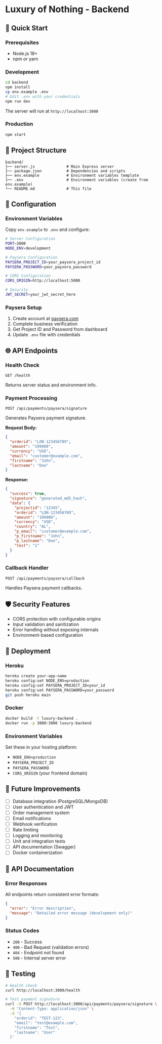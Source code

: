 # Luxury of Nothing - Backend

## 🚀 Quick Start

### Prerequisites
- Node.js 18+ 
- npm or yarn

### Development
```bash
cd backend
npm install
cp env.example .env
# Edit .env with your credentials
npm run dev
```

The server will run at `http://localhost:3000`

### Production
```bash
npm start
```

## 📁 Project Structure

```
backend/
├── server.js              # Main Express server
├── package.json           # Dependencies and scripts
├── env.example            # Environment variables template
├── .env                   # Environment variables (create from env.example)
└── README.md              # This file
```

## 🔧 Configuration

### Environment Variables
Copy `env.example` to `.env` and configure:

```bash
# Server Configuration
PORT=3000
NODE_ENV=development

# Paysera Configuration
PAYSERA_PROJECT_ID=your_paysera_project_id
PAYSERA_PASSWORD=your_paysera_password

# CORS Configuration
CORS_ORIGIN=http://localhost:5000

# Security
JWT_SECRET=your_jwt_secret_here
```

### Paysera Setup
1. Create account at [paysera.com](https://www.paysera.com)
2. Complete business verification
3. Get Project ID and Password from dashboard
4. Update `.env` file with credentials

## 🌐 API Endpoints

### Health Check
```
GET /health
```
Returns server status and environment info.

### Payment Processing
```
POST /api/payments/paysera/signature
```
Generates Paysera payment signature.

**Request Body:**
```json
{
  "orderid": "LON-123456789",
  "amount": "199900",
  "currency": "USD",
  "email": "customer@example.com",
  "firstname": "John",
  "lastname": "Doe"
}
```

**Response:**
```json
{
  "success": true,
  "signature": "generated_md5_hash",
  "data": {
    "projectid": "12345",
    "orderid": "LON-123456789",
    "amount": "199900",
    "currency": "USD",
    "country": "AL",
    "p_email": "customer@example.com",
    "p_firstname": "John",
    "p_lastname": "Doe",
    "test": "1"
  }
}
```

### Callback Handler
```
POST /api/payments/paysera/callback
```
Handles Paysera payment callbacks.

## 🛡️ Security Features

- CORS protection with configurable origins
- Input validation and sanitization
- Error handling without exposing internals
- Environment-based configuration

## 🚀 Deployment

### Heroku
```bash
heroku create your-app-name
heroku config:set NODE_ENV=production
heroku config:set PAYSERA_PROJECT_ID=your_id
heroku config:set PAYSERA_PASSWORD=your_password
git push heroku main
```

### Docker
```bash
docker build -t luxury-backend .
docker run -p 3000:3000 luxury-backend
```

### Environment Variables
Set these in your hosting platform:
- `NODE_ENV=production`
- `PAYSERA_PROJECT_ID`
- `PAYSERA_PASSWORD`
- `CORS_ORIGIN` (your frontend domain)

## 🔮 Future Improvements

- [ ] Database integration (PostgreSQL/MongoDB)
- [ ] User authentication and JWT
- [ ] Order management system
- [ ] Email notifications
- [ ] Webhook verification
- [ ] Rate limiting
- [ ] Logging and monitoring
- [ ] Unit and integration tests
- [ ] API documentation (Swagger)
- [ ] Docker containerization

## 📝 API Documentation

### Error Responses
All endpoints return consistent error formats:

```json
{
  "error": "Error description",
  "message": "Detailed error message (development only)"
}
```

### Status Codes
- `200` - Success
- `400` - Bad Request (validation errors)
- `404` - Endpoint not found
- `500` - Internal server error

## 🧪 Testing

```bash
# Health check
curl http://localhost:3000/health

# Test payment signature
curl -X POST http://localhost:3000/api/payments/paysera/signature \
  -H "Content-Type: application/json" \
  -d '{
    "orderid": "TEST-123",
    "email": "test@example.com",
    "firstname": "Test",
    "lastname": "User"
  }'
``` 